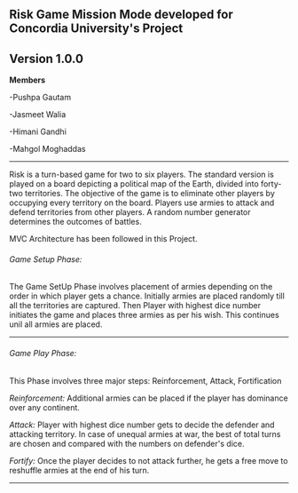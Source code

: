 ## Risk Game Mission Mode developed for Concordia University's Project

**Version 1.0.0**
---
**Members**

-Pushpa Gautam

-Jasmeet Walia

-Himani Gandhi

-Mahgol Moghaddas

---
Risk is a turn-based game for two to six players. The standard version is played on a board depicting a political map of the Earth, divided into forty-two territories. The objective of the game is to eliminate other players by occupying every territory on the board. Players use armies to attack and defend territories from other players. A random number generator determines the outcomes of battles. 

MVC Architecture has been followed in this Project. 
###### Game Setup Phase:

The Game SetUp Phase involves placement of armies depending on the order in which player gets a chance. Initially armies are placed randomly till all the territories are captured. Then Player with highest dice number initiates the game and places three armies as per his wish. This continues unil all armies are placed.

---
###### Game Play Phase:

This Phase involves three major steps: Reinforcement, Attack, Fortification

*Reinforcement:* Additional armies can be placed if the player has dominance over any continent.

*Attack:* Player with highest dice number gets to decide the defender and attacking territory. In case of unequal armies at war, the best of total turns are chosen and compared with the numbers on defender's dice.

*Fortify:* Once the player decides to not attack further, he gets a free move to reshuffle armies at the end of his turn.

---

